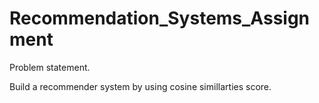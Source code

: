 # **Recommendation_Systems_Assignment**

Problem statement.

Build a recommender system by using cosine simillarties score.
